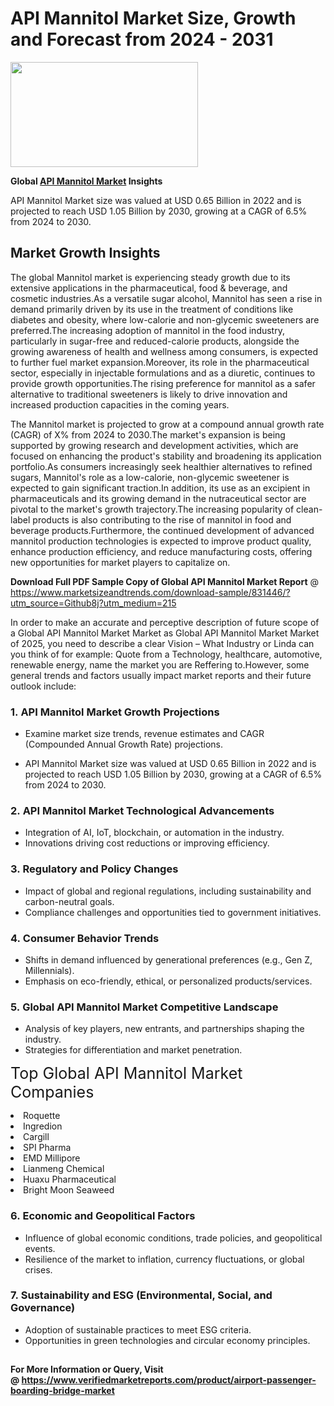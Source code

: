 <H1>API Mannitol Market Size, Growth and Forecast from 2024 - 2031</H1><img class="aligncenter size-medium wp-image-584254" src="https://thirdeyenews.in/wp-content/uploads/2024/09/Global-Market-Research-300x168.jpeg" alt="" width="300" height="168" /><p><strong>Global&nbsp;<a href="https://www.marketsizeandtrends.com/download-sample/831446/?utm_source=Github8j?utm_medium=215">API Mannitol Market</a> Insights</strong></p><p>API Mannitol Market size was valued at USD 0.65 Billion in 2022 and is projected to reach USD 1.05 Billion by 2030, growing at a CAGR of 6.5% from 2024 to 2030.</p><p><h2>Market Growth Insights</h2> <p>The global Mannitol market is experiencing steady growth due to its extensive applications in the pharmaceutical, food & beverage, and cosmetic industries.As a versatile sugar alcohol, Mannitol has seen a rise in demand primarily driven by its use in the treatment of conditions like diabetes and obesity, where low-calorie and non-glycemic sweeteners are preferred.The increasing adoption of mannitol in the food industry, particularly in sugar-free and reduced-calorie products, alongside the growing awareness of health and wellness among consumers, is expected to further fuel market expansion.Moreover, its role in the pharmaceutical sector, especially in injectable formulations and as a diuretic, continues to provide growth opportunities.The rising preference for mannitol as a safer alternative to traditional sweeteners is likely to drive innovation and increased production capacities in the coming years.</p> <p>The Mannitol market is projected to grow at a compound annual growth rate (CAGR) of X% from 2024 to 2030.The market's expansion is being supported by growing research and development activities, which are focused on enhancing the product's stability and broadening its application portfolio.As consumers increasingly seek healthier alternatives to refined sugars, Mannitol's role as a low-calorie, non-glycemic sweetener is expected to gain significant traction.In addition, its use as an excipient in pharmaceuticals and its growing demand in the nutraceutical sector are pivotal to the market's growth trajectory.The increasing popularity of clean-label products is also contributing to the rise of mannitol in food and beverage products.Furthermore, the continued development of advanced mannitol production technologies is expected to improve product quality, enhance production efficiency, and reduce manufacturing costs, offering new opportunities for market players to capitalize on.<p><span class=""><strong>Download Full PDF Sample Copy of Global API Mannitol Market Report</strong> @ <a href="https://www.marketsizeandtrends.com/download-sample/831446/?utm_source=Github8j?utm_medium=215" target="_blank">https://www.marketsizeandtrends.com/download-sample/831446/?utm_source=Github8j?utm_medium=215</a></span></p><p>In order to make an accurate and perceptive description of future scope of a Global&nbsp;API Mannitol Market Market as Global&nbsp;API Mannitol Market Market of 2025, you need to describe a clear Vision &ndash; What Industry or Linda can you think of for example: Quote from a Technology, healthcare, automotive, renewable energy, name the market you are Reffering to.However, some general trends and factors usually impact market reports and their future outlook include:</p><h3>1.&nbsp;<strong>API Mannitol Market Growth Projections</strong></h3><ul><li>Examine market size trends, revenue estimates and CAGR (Compounded Annual Growth Rate) projections.</li><li><p>API Mannitol Market size was valued at USD 0.65 Billion in 2022 and is projected to reach USD 1.05 Billion by 2030, growing at a CAGR of 6.5% from 2024 to 2030.</p></li></ul><h3>2.&nbsp;<strong>API Mannitol Market Technological Advancements</strong></h3><ul><li>Integration of AI, IoT, blockchain, or automation in the industry.</li><li>Innovations driving cost reductions or improving efficiency.</li></ul><h3>3.&nbsp;<strong>Regulatory and Policy Changes</strong></h3><ul><li>Impact of global and regional regulations, including sustainability and carbon-neutral goals.</li><li>Compliance challenges and opportunities tied to government initiatives.</li></ul><h3>4.&nbsp;<strong>Consumer Behavior Trends</strong></h3><ul><li>Shifts in demand influenced by generational preferences (e.g., Gen Z, Millennials).</li><li>Emphasis on eco-friendly, ethical, or personalized products/services.</li></ul><h3>5.&nbsp;<strong>Global API Mannitol Market Competitive Landscape</strong></h3><ul><li>Analysis of key players, new entrants, and partnerships shaping the industry.</li><li>Strategies for differentiation and market penetration.</li></ul><p data-pm-slice="1 1 []"><span style="color: inherit; font-family: inherit; font-size: 25px;">Top Global API Mannitol Market Companies</span></p><div class="" data-test-id=""><p><li>Roquette</li><li> Ingredion</li><li> Cargill</li><li> SPI Pharma</li><li> EMD Millipore</li><li> Lianmeng Chemical</li><li> Huaxu Pharmaceutical</li><li> Bright Moon Seaweed</li></p></div><h3>6.&nbsp;<strong>Economic and Geopolitical Factors</strong></h3><ul><li>Influence of global economic conditions, trade policies, and geopolitical events.</li><li>Resilience of the market to inflation, currency fluctuations, or global crises.</li></ul><h3>7.&nbsp;<strong>Sustainability and ESG (Environmental, Social, and Governance)</strong></h3><ul><li>Adoption of sustainable practices to meet ESG criteria.</li><li>Opportunities in green technologies and circular economy principles.</li></ul><h2><strong style="font-size: 14px;">For More Information or Query, Visit @&nbsp;</strong><a style="background-color: #ffffff; font-size: 14px;" href="https://www.marketsizeandtrends.com/report/api-mannitol-market/" target="_blank">https://www.verifiedmarketreports.com/product/airport-passenger-boarding-bridge-market</a></h2>